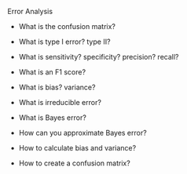  Error Analysis





* What is the confusion matrix?

* What is type I error? type II?

* What is sensitivity? specificity? precision? recall?

* What is an F1 score?

* What is bias? variance?

* What is irreducible error?

* What is Bayes error?

* How can you approximate Bayes error?

* How to calculate bias and variance?

* How to create a confusion matrix?


